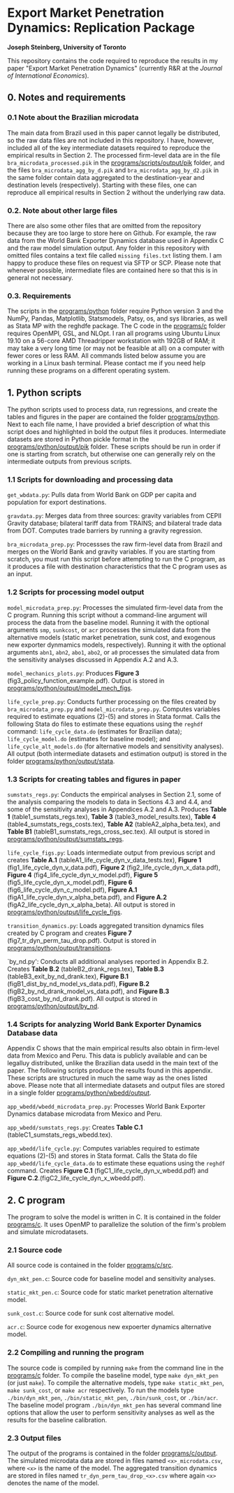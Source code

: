 # Export Market Penetration Dynamics: Replication Package
**Joseph Steinberg, University of Toronto**

This repository contains the code required to reproduce the results in my paper "Export Market Penetration Dynamics" (currently R&R at the *Journal of International Economics*).

## 0. Notes and requirements ##

### 0.1 Note about the Brazilian microdata ###
The main data from Brazil used in this paper cannot legally be distributed, so the raw data files are not included in this repository. I have, however, included all of the key intermediate datasets required to reproduce the empirical results in Section 2. The processed firm-level data are in the file `bra_microdata_processed.pik` in the [programs/scripts/output/pik](https://github.com/joesteinberg/dyn-mkt-pen/tree/main/programs/python/output/pik) folder, and the files `bra_microdata_agg_by_d.pik` and `bra_microdata_agg_by_d2.pik` in the same folder contain data aggregated to the destination-year and destination levels (respectively). Starting with these files, one can reproduce all empirical results in Section 2 without the underlying raw data.

### 0.2. Note about other large files ###
There are also some other files that are omitted from the repository because they are too large to store here on Github. For example, the raw data from the World Bank Exporter Dynamics database used in Appendix C and the raw model simulation output. Any folder in this repository with omitted files contains a text file called `missing files.txt` listing them. I am happy to produce these files on request via SFTP or SCP. Please note that whenever possible, intermediate files are contained here so that this is in general not necessary.

### 0.3. Requirements ###
The scripts in the [programs/python](https://github.com/joesteinberg/dyn-mkt-pen/tree/main/programs/python) folder require Python version 3 and the NumPy, Pandas, Matplotlib, Statsmodels, Patsy, os, and sys libraries, as well as Stata MP with the reghdfe package. The C code in the [programs/c](https://github.com/joesteinberg/dyn-mkt-pen/tree/main/programs/c) folder requires OpenMPI, GSL, and NLOpt. I ran all programs using Ubuntu Linux 19.10 on a 56-core AMD Threadripper workstation with 192GB of RAM; it may take a very long time (or may not be feasible at all) on a computer with fewer cores or less RAM. All commands listed below assume you are working in a Linux bash terminal. Please contact me if you need help running these programs on a different operating system.

## 1. Python scripts ##
The python scripts used to process data, run regressions, and create the tables and figures in the paper are contained the folder [programs/python](https://github.com/joesteinberg/dyn-mkt-pen/tree/main/programs/python). Next to each file name, I have provided a brief description of what this script does and highlighted in bold the output files it produces. Intermediate datasets are stored in Python pickle format in the [programs/python/output/pik](https://github.com/joesteinberg/dyn-mkt-pen/tree/main/programs/python/output/pik) folder. These scripts should be run in order if one is starting from scratch, but otherwise one can generally rely on the intermediate outputs from previous scripts.

### 1.1 Scripts for downloading and processing data ###

`get_wbdata.py`: Pulls data from World Bank on GDP per capita and population for export destinations.

`gravdata.py`: Merges data from three sources: gravity variables from CEPII Gravity database; bilateral tariff data from TRAINS; and bilateral trade data from DOT. Computes trade barriers by running a gravity regression.

`bra_microdata_prep.py`: Processses the raw firm-level data from Brazil and merges on the World Bank and gravity variables. If you are starting from scratch, you must run this script before attempting to run the C program, as it produces a file with destination characteristics that the C program uses as an input.

### 1.2 Scripts for processing model output ###

`model_microdata_prep.py`: Processes the simulated firm-level data from the C program. Running this script without a command-line argument will process the data from the baseline model. Running it with the optional arguments `smp`, `sunkcost`, or `acr` processes the simulated data from the alternative models (static market penetration, sunk cost, and exogenous new exporter dynmamics models, respectively).  Running it with the optional arguments `abn1`, `abn2`, `abo1`, `abo2`, or `a0` processes the simulated data from the sensitivity analyses discussed in Appendix A.2 and A.3.

`model_mechanics_plots.py`: Produces **Figure 3** (fig3_policy_function_example.pdf). Output is stored in [programs/python/output/model_mech_figs](https://github.com/joesteinberg/dyn-mkt-pen/tree/main/programs/python/output/model_mech_figs).

`life_cycle_prep.py`: Conducts further processing on the files created by `bra_microdata_prep.py` and `model_microdata_prep.py`. Computes variables required to estimate equations (2)-(5) and stores in Stata format. Calls the following Stata do files to estimate these equations using the `reghdf` command: `life_cycle_data.do` (estimates for Brazilian data); `life_cycle_model.do` (estimates for baseline model); and `life_cycle_alt_models.do` (for alternative models and sensitivity analyses). All output (both intermediate datasets and estimation output) is stored in the folder [programs/python/output/stata](https://github.com/joesteinberg/dyn-mkt-pen/tree/main/programs/python/output/stata).

### 1.3 Scripts for creating tables and figures in paper ###

`sumstats_regs.py`: Conducts the empirical analyses in Section 2.1, some of the analysis comparing the models to data in Sections 4.3 and 4.4, and some of the sensitivity analyses in Appendices A.2 and A.3. Produces **Table 1** (table1_sumstats_regs.tex), **Table 3** (table3_model_results.tex), **Table 4** (table4_sumstats_regs_costs.tex), **Table A2** (tableA2_alpha_beta.tex), and **Table B1** (tableB1_sumstats_regs_cross_sec.tex). All output is stored in [programs/python/output/sumstats_regs](https://github.com/joesteinberg/dyn-mkt-pen/tree/main/programs/python/output/sumstats_regs).

`life_cycle_figs.py`: Loads intermediate output from previous script and creates **Table A.1** (tableA1_life_cycle_dyn_v_data_tests.tex), **Figure 1** (fig1_life_cycle_dyn_v_data.pdf), **Figure 2** (fig2_life_cycle_dyn_x_data.pdf), **Figure 4** (fig4_life_cycle_dyn_v_model.pdf), **Figure 5** (fig5_life_cycle_dyn_x_model.pdf), **Figure 6** (fig6_life_cycle_dyn_c_model.pdf), **Figure A.1** (figA1_life_cycle_dyn_v_alpha_beta.pdf), and **Figure A.2** (figA2_life_cycle_dyn_x_alpha_beta). All output is stored in [programs/python/output/life_cycle_figs](https://github.com/joesteinberg/dyn-mkt-pen/tree/main/programs/python/output/life_cycle_figs).

`transition_dynamics.py`: Loads aggregated transition dynamics files created by C program and creates **Figure 7** (fig7_tr_dyn_perm_tau_drop.pdf). Output is stored in [programs/python/output/transitions](https://github.com/joesteinberg/dyn-mkt-pen/tree/main/programs/python/output/transitions).

`by_nd.py': Conducts all additional analyses reported in Appendix B.2. Creates **Table B.2** (tableB2_drank_regs.tex), **Table B.3** (tableB3_exit_by_nd_drank.tex), **Figure B.1** (figB1_dist_by_nd_model_vs_data.pdf), **Figure B.2** (figB2_by_nd_drank_model_vs_data.pdf), and **Figure B.3** (figB3_cost_by_nd_drank.pdf). All output is stored in [programs/python/output/by_nd](https://github.com/joesteinberg/dyn-mkt-pen/tree/main/programs/python/output/by_nd).

### 1.4 Scripts for analyzing World Bank Exporter Dynamics Database data ###
Appendix C shows that the main empirical results also obtain in firm-level data from Mexico and Peru. This data is publicly available and can be legalluy distributed, unlike the Brazilian data usedd in the main text of the paper. The following scripts produce the results found in this appendix. These scripts are structured in much the same way as the ones listed above. Please note that all intermediate datasets and output files are stored in a single folder [programs/python/wbedd/output](https://github.com/joesteinberg/dyn-mkt-pen/tree/main/programs/python/app_wbedd/output).

`app_wbedd/wbedd_microdata_prep.py`: Processes World Bank Exporter Dynamics database microdata from Mexico and Peru.

`app_wbedd/sumstats_regs.py`: Creates **Table C.1** (tableC1_sumstats_regs_wbedd.tex).

`app_wbedd/life_cycle.py`: Computes variables required to estimate equations (2)-(5) and stores in Stata format. Calls the Stata do file `app_wbedd/life_cycle_data.do` to estimate these equations using the `reghdf` command. Creates **Figure C.1** (figC1_life_cycle_dyn_v_wbedd.pdf) and **Figure C.2**.(figC2_life_cycle_dyn_x_wbedd.pdf).

## 2. C program ##
The program to solve the model is written in C. It is contained in the folder [programs/c](https://github.com/joesteinberg/dyn-mkt-pen/tree/main/programs/c). It uses OpenMP to parallelize the solution of the firm's problem and simulate microdatasets.

### 2.1 Source code ###
All source code is contained in the folder [programs/c/src](https://github.com/joesteinberg/dyn-mkt-pen/tree/main/programs/c/src).

`dyn_mkt_pen.c`: Source code for baseline model and sensitivity analyses.

`static_mkt_pen.c`: Source code for static market penetration alternative model.

`sunk_cost.c`: Source code for sunk cost alternative model.

`acr.c`: Source code for exogenous new expoerter dynamics alternative model.

### 2.2 Compiling and running the program ###
The source code is compiled by running `make` from the command line in the [programs/c](https://github.com/joesteinberg/dyn-mkt-pen/tree/main/programs/c) folder. To compile the baseline model, type `make dyn_mkt_pen` (or just `make`). To compile the alternative models, type `make static_mkt_pen`, `make sunk_cost`, or `make acr` respectively.  To run the models type `./bin/dyn_mkt_pen`, `./bin/static_mkt_pen`, `./bin/sunk_cost`, or `./bin/acr`. The baseline model program `./bin/dyn_mkt_pen` has several command line options that allow the user to perform sensitivity analyses as well as the results for the baseline calibration. 

### 2.3 Output files ###
The output of the programs is contained in the folder [programs/c/output](https://github.com/joesteinberg/dyn-mkt-pen/tree/main/programs/c/output). The simulated microdata data are stored in files named `<x>_microdata.csv`, where `<x>` is the name of the model. The aggregated transition dynamics are stored in files named `tr_dyn_perm_tau_drop_<x>.csv` where again `<x>` denotes the name of the model.

